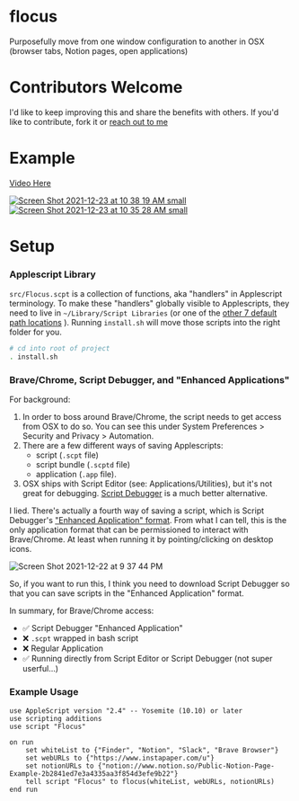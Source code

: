# flocus
Purposefully move from one window configuration to another in OSX (browser tabs, Notion pages, open applications)

# Contributors Welcome
I'd like to keep improving this and share the benefits with others. If you'd like to contribute, fork it or [reach out to me](https://github.com/anguspmitchell)

# Example
[Video Here](https://www.loom.com/share/6c4b09b7f4f9475eabfa709171464d66)

[![Screen Shot 2021-12-23 at 10 38 19 AM small](https://user-images.githubusercontent.com/4749149/147269375-3d87e842-eb09-45a8-8478-6dc85bfbed14.png)](https://www.loom.com/share/6c4b09b7f4f9475eabfa709171464d66)
[![Screen Shot 2021-12-23 at 10 35 28 AM small](https://user-images.githubusercontent.com/4749149/147269463-e5e25384-897f-4226-93fa-286fe7305071.png)](https://www.loom.com/share/6c4b09b7f4f9475eabfa709171464d66)

# Setup
### Applescript Library
`src/Flocus.scpt` is a collection of functions, aka "handlers" in Applescript terminology. To make these "handlers" globally visible to Applescripts, they need to live in `~/Library/Script Libraries` (or one of the [other 7 default path locations](https://developer.apple.com/library/archive/documentation/AppleScript/Conceptual/AppleScriptLangGuide/conceptual/ASLR_script_objects.html#//apple_ref/doc/uid/TP40000983-CH207-SW13)  ). Running `install.sh` will move those scripts into the right folder for you.

```bash
# cd into root of project
. install.sh
```

### Brave/Chrome, Script Debugger, and "Enhanced Applications"
For background:
1. In order to boss around Brave/Chrome, the script needs to get access from OSX to do so. You can see this under System Preferences > Security and Privacy > Automation. 
2. There are a few different ways of saving Applescripts:
   - script (`.scpt` file)
   - script bundle (`.scptd` file)
   - application (`.app` file).
3. OSX ships with Script Editor (see: Applications/Utilities), but it's not great for debugging. [Script Debugger](https://latenightsw.com/) is a much better alternative.

I lied. There's actually a fourth way of saving a script, which is Script Debugger's ["Enhanced Application" format](https://latenightsw.com/enhanced-applets/). From what I can tell, this is the only application format that can be permissioned to interact with Brave/Chrome. At least when running it by pointing/clicking on desktop icons.

![Screen Shot 2021-12-22 at 9 37 44 PM](https://user-images.githubusercontent.com/4749149/147184589-c8a5dedb-eefc-4cb1-a3df-7c19c59a2ef5.png)

So, if you want to run this, I think you need to download Script Debugger so that you can save scripts in the "Enhanced Application" format.

In summary, for Brave/Chrome access:
- ✅ Script Debugger "Enhanced Application"
- ❌ `.scpt` wrapped in bash script
- ❌ Regular Application
- ✅ Running directly from Script Editor or Script Debugger (not super userful...)

### Example Usage
```applescript
use AppleScript version "2.4" -- Yosemite (10.10) or later
use scripting additions
use script "Flocus"

on run
	set whiteList to {"Finder", "Notion", "Slack", "Brave Browser"}
	set webURLs to {"https://www.instapaper.com/u"}
	set notionURLs to {"notion://www.notion.so/Public-Notion-Page-Example-2b2841ed7e3a4335aa3f854d3efe9b22"}
	tell script "Flocus" to flocus(whiteList, webURLs, notionURLs)
end run
```
